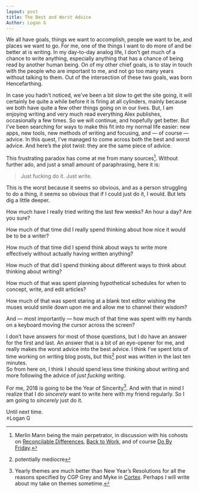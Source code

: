 ```yaml
---
layout: post
title: The Best and Worst Advice
Author: Logan G
---
```


We all have goals, things we want to accomplish, people we want to be, and places we want to go. 
For me, one of the things I want to do more of and be better at is writing. 
In my day-to-day analog life, I don’t get much of a chance to write anything, especially anything that has a chance of being read by another human being. 
On of my other chief goals, is to stay in touch with the people who are important to me, and not go too many years without talking to them. 
Out of the intersection of these two goals, was born Hencefarthing.  

In case you hadn’t noticed, we’ve been a bit slow to get the site going, it will certainly be quite a while before it is firing at all cylinders, mainly because we both have quite a few other things going on in our lives. 
But, I am enjoying writing and very much read everything Alex publishes, occasionally a few times. 
So we will continue, and hopefully get better. 
But I’ve been searching for ways to make this fit into my normal life easier: new apps, new tools, new methods of writing and focusing, and — of course — advice. 
In this quest, I’ve managed to come across both the best and worst advice. 
And here’s the plot twist: they are the same piece of advice.  


This frustrating paradox has come at me from many sources[^1]. 
Without further ado, and just a small amount of paraphrasing, here it is:  
> Just fucking do it. Just write.  

This is the worst because it seems so obvious, and as a person struggling to do a thing, it seems so obvious that if I could just do it, I would. 
But lets dig a little deeper.  

How much have I really tried writing the last few weeks? An hour a day? Are you sure?  

How much of that time did I really spend thinking about how nice it would be to be a writer?  

How much of that time did I spend think about ways to write more effectively without actually having written anything?  

How much of that did I spend thinking about different ways to think about thinking about writing?  

How much of that was spent planning hypothetical schedules for when to concept, write, and edit articles?  

How much of that was spent staring at a blank text editor wishing the muses would smile down upon me and allow me to channel their wisdom?  

And — most importantly — how much of that time was spent with my hands on a keyboard moving the cursor across the screen?  

I don’t have answers for most of those questions, but I do have an answer for the first and last. 
An answer that is a bit of an eye-opener for me, and really makes the worst advice into the best advice. 
I think I’ve spent lots of time working on writing blog posts, but this[^2] post was written in the last ten minutes.  
So from here on, I think I should spend less time thinking about writing and more following the advice of *just fucking writing*.  

For me, 2018 is going to be the Year of Sincerity[^3]. 
And with that in mind I realize that I do *sincerely* want to write here with my friend regularly. 
So I am going to *sincerely* just do it.  

Until next time.  
±Logan G  


[^1]: Merlin Mann being the main perpetrator, in discussion with his cohosts on [Reconcilable Differences](relay.fm/recdiffs), [Back to Work](5by5.tv/b2w), and of course [Do By Friday](dobyfriday.com).
[^2]: potentially mediocre
[^3]: Yearly themes are much better than New Year’s Resolutions for all the reasons specified by CGP Grey and Myke in [Cortex](relay.fm/cortex). Perhaps I will write about my take on themes sometime.